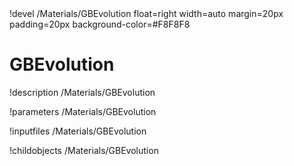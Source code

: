 <!-- MOOSE Object Documentation Stub: Remove this when content is added. -->!devel /Materials/GBEvolution float=right width=auto margin=20px padding=20px background-color=#F8F8F8


# GBEvolution
!description /Materials/GBEvolution

!parameters /Materials/GBEvolution

!inputfiles /Materials/GBEvolution

!childobjects /Materials/GBEvolution

